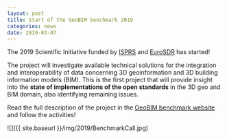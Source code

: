 ```yaml
---
layout: post
title: Start of the GeoBIM benchmark 2019
categories: news
date: 2019-03-07
---
```


The 2019 Scientific Initiative funded by [ISPRS](https://www.isprs.org/) and [EuroSDR](http://www.eurosdr.net/) has started!

The project will investigate available technical solutions for the integration and interoperability of data concerning 3D geoinformation and 3D building information models (BIM).
This is the first project that will provide insight into the **state of implementations of the open standards** in the 3D geo and BIM domain, also identifying remaining issues.

Read the full description of the project in the [GeoBIM benchmark website](https://3d.bk.tudelft.nl/projects/geobim-benchmark/) and follow the activities!

![]({{ site.baseurl }}/img/2019/BenchmarkCall.jpg)
